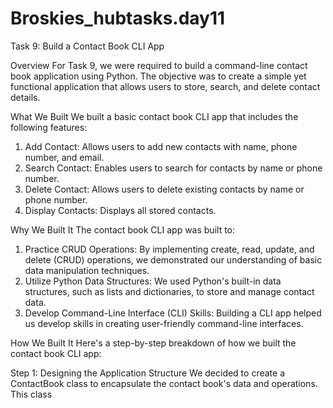 # Broskies_hubtasks.day11
Task 9: Build a Contact Book CLI App

Overview
For Task 9, we were required to build a command-line contact book application using Python. The objective was to create a simple yet functional application that allows users to store, search, and delete contact details.

What We Built
We built a basic contact book CLI app that includes the following features:

1. Add Contact: Allows users to add new contacts with name, phone number, and email.
2. Search Contact: Enables users to search for contacts by name or phone number.
3. Delete Contact: Allows users to delete existing contacts by name or phone number.
4. Display Contacts: Displays all stored contacts.

Why We Built It
The contact book CLI app was built to:

1. Practice CRUD Operations: By implementing create, read, update, and delete (CRUD) operations, we demonstrated our understanding of basic data manipulation techniques.
2. Utilize Python Data Structures: We used Python's built-in data structures, such as lists and dictionaries, to store and manage contact data.
3. Develop Command-Line Interface (CLI) Skills: Building a CLI app helped us develop skills in creating user-friendly command-line interfaces.

How We Built It
Here's a step-by-step breakdown of how we built the contact book CLI app:

Step 1: Designing the Application Structure
We decided to create a ContactBook class to encapsulate the contact book's data and operations. This class

